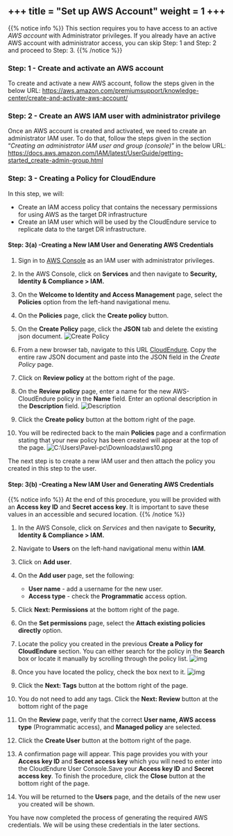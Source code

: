 +++
title = "Set up AWS Account"
weight = 1
+++
----------------

{{% notice info %}}
This section requires you to have access to an active *AWS account* with Administrator privileges. If you already have an active AWS account with administrator access, you can skip Step: 1 and Step: 2 and proceed to Step: 3.
{{% /notice %}}

### Step: 1 - Create and activate an AWS account

To create and activate a new AWS account, follow the steps given in the below URL:
https://aws.amazon.com/premiumsupport/knowledge-center/create-and-activate-aws-account/

### Step: 2 - Create an AWS IAM user with administrator privilege 
Once an AWS account is created and activated, we need to create an administrator IAM user. To do that, follow the steps given in the section “*Creating an administrator IAM user and group (console)*” in the below URL:
https://docs.aws.amazon.com/IAM/latest/UserGuide/getting-started_create-admin-group.html 

### Step: 3 - Creating a Policy for CloudEndure

In this step, we will:

* Create an IAM access policy that contains the necessary permissions for using AWS as the target DR infrastructure
* Create an IAM user which will be used by the CloudEndure service to replicate data to the target DR infrastructure.

#### Step: 3(a) -Creating a New IAM User and Generating AWS Credentials 

1. Sign in to [AWS Console](https://signin.aws.amazon.com/) as an IAM user with administrator privileges.

2. In the AWS Console, click on **Services** and then navigate to **Security, Identity & Compliance > IAM.**

3. On the **Welcome to Identity and Access Management** page, select the **Policies** option from the left-hand navigational menu.
  
4. On the **Policies** page, click the **Create policy** button.
  
5. On the **Create Policy** page, click the **JSON** tab and delete the existing json document.
   ![Create Policy](https://docs.cloudendure.com/Content/Resources/Images/CloudEndure%20-%20User%20Guide%20-Ch4%20Standalone%20-%20Draft1/Generating%20the%20Required%20AWS_4.png?classes=shadow,border)

6. From a new browser tab, navigate to this URL [CloudEndure](https://docs.cloudendure.com/Content/IAMPolicy.json). Copy the entire raw JSON document and paste into the JSON field in the *Create Policy* page.

7. Click on **Review policy** at the bottom right of the page.
  
8. On the **Review policy** page, enter a name for the new AWS-CloudEndure policy in the **Name** field. Enter an optional description in the **Description** field.
   ![Description](https://docs.cloudendure.com/Content/Resources/Images/Generating%20the%20Required%20AWS_8.png?classes=shadow,border)

9. Click the **Create policy** button at the bottom right of the page.

10. You will be redirected back to the main **Policies** page and a confirmation stating that your new policy has been created will appear at the top of the page.
    ![C:\Users\Pavel-pc\Downloads\aws10.png](https://docs.cloudendure.com/Content/Resources/Images/CloudEndure%20-%20User%20Guide%20-Ch4%20Standalone%20-%20Draft1/Generating%20the%20Required%20AWS_10.png?classes=shadow,border)

The next step is to create a new IAM user and then attach the policy you created in this step to the user.
#### Step: 3(b) -Creating a New IAM User and Generating AWS Credentials

{{% notice info %}}
At the end of this procedure, you will be provided with an **Access key ID** and **Secret access key**. It is important to save these values in an accessible and secured location.
{{% /notice %}}


1. In the AWS Console, click on *Services* and then navigate to **Security, Identity & Compliance > IAM.**
2. Navigate to **Users** on the left-hand navigational menu within **IAM**.
3. Click on **Add user**.
4. On the **Add user** page, set the following:

    - **User name** - add a username for the new user.
    - **Access type** - check the **Programmatic** access option.
    
5. Click **Next: Permissions** at the bottom right of the page.

6. On the **Set permissions** page, select the **Attach existing policies directly** option.

7. Locate the policy you created in the previous **Create a Policy for CloudEndure** section. You can either search for the policy in the **Search** box or locate it manually by scrolling through the policy list.
   ![img](https://docs.cloudendure.com/Content/Resources/Images/a3.png?classes=shadow,border)

8. Once you have located the policy, check the box next to it.
   ![img](https://docs.cloudendure.com/Content/Resources/Images/Generating%20the%20Required%20AWS_17%20(1).png?classes=shadow,border)

9. Click the **Next: Tags** button at the bottom right of the page.

10. You do not need to add any tags. Click the **Next: Review** button at the bottom right of the page

11. On the **Review** page, verify that the correct **User name, AWS access type** (Programmatic access), and **Managed policy** are selected.

12. Click the **Create User** button at the bottom right of the page.

13. A confirmation page will appear. This page provides you with your **Access key ID** and **Secret access key** which you will need to enter into the CloudEndure User Console.Save your **Access key ID** and **Secret access key**. To finish the procedure, click the **Close** button at the bottom right of the page.
    
14. You will be returned to the **Users** page, and the details of the new user you created will be shown.
  
You have now completed the process of generating the required AWS credentials. We will be using these credentials in the later sections. 